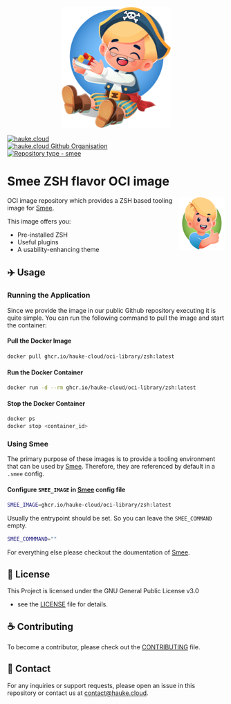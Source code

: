 <p align="center">
  <img src="resources/img/logo.png" alt="repository logo" width="50%" height="50%">
</p>


<a href="https://hauke.cloud" target="_blank"><img src="https://img.shields.io/badge/home-hauke.cloud-brightgreen" alt="hauke.cloud" style="display: block;" /></a>
<a href="https://github.com/hauke-cloud" target="_blank"><img src="https://img.shields.io/badge/github-hauke.cloud-blue" alt="hauke.cloud Github Organisation" style="display: block;" /></a>
<a href="https://github.com/hauke-cloud/readme-management" target="_blank"><img src="https://img.shields.io/badge/template-smee-orange" alt="Repository type - smee" style="display: block;" /></a>


# Smee ZSH flavor OCI image


<img src="https://raw.githubusercontent.com/hauke-cloud/.github/main/resources/img/organisation-logo-small.png" alt="hauke.cloud logo" width="109" height="123" align="right">


OCI image repository which provides a ZSH based tooling image for [Smee](https://github.com/hauke-cloud/smee).

This image offers you:
- Pre-installed ZSH
- Useful plugins
- A usability-enhancing theme





## :airplane: Usage
### Running the Application

Since we provide the image in our public Github repository executing it is
quite simple. You can run the following command to pull the image and
start the container:

#### Pull the Docker Image

```bash
docker pull ghcr.io/hauke-cloud/oci-library/zsh:latest
```

#### Run the Docker Container

```bash
docker run -d --rm ghcr.io/hauke-cloud/oci-library/zsh:latest
```

#### Stop the Docker Container

```bash
docker ps
docker stop <container_id>
```

### Using Smee

The primary purpose of these images is to provide a tooling environment that can be used by [Smee](https://github.com/hauke-cloud/smee).
Therefore, they are referenced by default in a ```.smee``` config.

#### Configure ```SMEE_IMAGE``` in [Smee](https://github.com/hauke-cloud/smee) config file

```bash
SMEE_IMAGE=ghcr.io/hauke-cloud/oci-library/zsh:latest
```

Usually the entrypoint should be set. So you can leave the ```SMEE_COMMAND``` empty.

```bash
SMEE_COMMMAND=""
```

For everything else please checkout the doumentation of [Smee](https://github.com/hauke-cloud/smee).



## 📄 License

This Project is licensed under the GNU General Public License v3.0

- see the [LICENSE](LICENSE) file for details.


## :coffee: Contributing

To become a contributor, please check out the [CONTRIBUTING](CONTRIBUTING.md) file.


## :email: Contact

For any inquiries or support requests, please open an issue in this
repository or contact us at [contact@hauke.cloud](mailto:contact@hauke.cloud).

